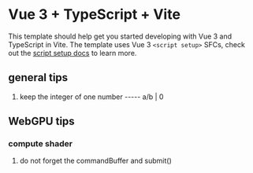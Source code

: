 # Vue 3 + TypeScript + Vite

This template should help get you started developing with Vue 3 and TypeScript in Vite. The template uses Vue 3 `<script setup>` SFCs, check out the [script setup docs](https://v3.vuejs.org/api/sfc-script-setup.html#sfc-script-setup) to learn more.

## general tips

1. keep the integer of one number -----  a/b | 0

## WebGPU tips
### compute shader
1. do not forget the commandBuffer and submit()